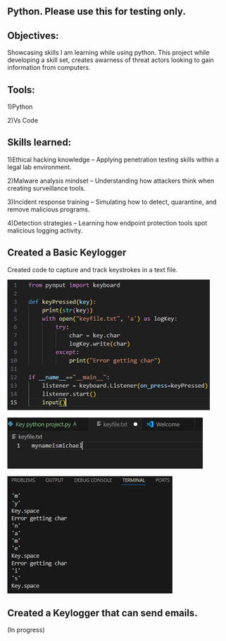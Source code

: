 ## Python. Please use this for testing only. 

<h2>Objectives:</h2>
Showcasing skills I am learning while using python. This project while developing a skill set, creates awarness of threat actors looking to gain information from computers. 

<h2>Tools:</h2>
1)Python

2)Vs Code

<h2>Skills learned:</h2>

1)Ethical hacking knowledge – Applying penetration testing skills within a legal lab environment.

2)Malware analysis mindset – Understanding how attackers think when creating surveillance tools.

3)Incident response training – Simulating how to detect, quarantine, and remove malicious programs.

4)Detection strategies – Learning how endpoint protection tools spot malicious logging activity.

<h2> Created a Basic Keylogger </h2>
Created code to capture and track keystrokes in a text file. 

![image alt](https://github.com/MichaelBerry-CyberPro/Keylogger-/blob/main/basic%20keylogger%20.jpg?raw=true)

![image alt](https://github.com/MichaelBerry-CyberPro/Keylogger-/blob/main/captured%20text%20.jpg?raw=true)

![image alt](https://github.com/MichaelBerry-CyberPro/Keylogger-/blob/main/text%20file%20logs.jpg?raw=true)




<h2>Created a Keylogger that can send emails.</h2> (In progress)
